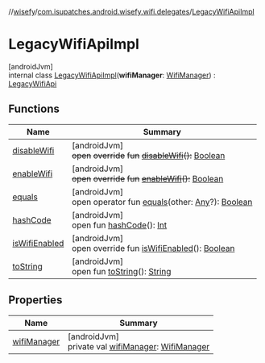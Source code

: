 //[wisefy](../../../index.md)/[com.isupatches.android.wisefy.wifi.delegates](../index.md)/[LegacyWifiApiImpl](index.md)

# LegacyWifiApiImpl

[androidJvm]\
internal class [LegacyWifiApiImpl](index.md)(**wifiManager**: [WifiManager](https://developer.android.com/reference/kotlin/android/net/wifi/WifiManager.html)) : [LegacyWifiApi](../-legacy-wifi-api/index.md)

## Functions

| Name | Summary |
|---|---|
| [disableWifi](disable-wifi.md) | [androidJvm]<br>~~open~~ ~~override~~ ~~fun~~ [~~disableWifi~~](disable-wifi.md)~~(~~~~)~~~~:~~ [Boolean](https://kotlinlang.org/api/latest/jvm/stdlib/kotlin/-boolean/index.html) |
| [enableWifi](enable-wifi.md) | [androidJvm]<br>~~open~~ ~~override~~ ~~fun~~ [~~enableWifi~~](enable-wifi.md)~~(~~~~)~~~~:~~ [Boolean](https://kotlinlang.org/api/latest/jvm/stdlib/kotlin/-boolean/index.html) |
| [equals](../-legacy-wifi-delegate/index.md#585090901%2FFunctions%2F1622544596) | [androidJvm]<br>open operator fun [equals](../-legacy-wifi-delegate/index.md#585090901%2FFunctions%2F1622544596)(other: [Any](https://kotlinlang.org/api/latest/jvm/stdlib/kotlin/-any/index.html)?): [Boolean](https://kotlinlang.org/api/latest/jvm/stdlib/kotlin/-boolean/index.html) |
| [hashCode](../-legacy-wifi-delegate/index.md#1794629105%2FFunctions%2F1622544596) | [androidJvm]<br>open fun [hashCode](../-legacy-wifi-delegate/index.md#1794629105%2FFunctions%2F1622544596)(): [Int](https://kotlinlang.org/api/latest/jvm/stdlib/kotlin/-int/index.html) |
| [isWifiEnabled](is-wifi-enabled.md) | [androidJvm]<br>open override fun [isWifiEnabled](is-wifi-enabled.md)(): [Boolean](https://kotlinlang.org/api/latest/jvm/stdlib/kotlin/-boolean/index.html) |
| [toString](../-legacy-wifi-delegate/index.md#1616463040%2FFunctions%2F1622544596) | [androidJvm]<br>open fun [toString](../-legacy-wifi-delegate/index.md#1616463040%2FFunctions%2F1622544596)(): [String](https://kotlinlang.org/api/latest/jvm/stdlib/kotlin/-string/index.html) |

## Properties

| Name | Summary |
|---|---|
| [wifiManager](wifi-manager.md) | [androidJvm]<br>private val [wifiManager](wifi-manager.md): [WifiManager](https://developer.android.com/reference/kotlin/android/net/wifi/WifiManager.html) |
